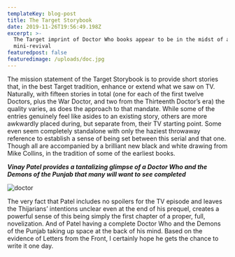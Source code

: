 ```yaml
---
templateKey: blog-post
title: The Target Storybook
date: 2019-11-26T19:56:49.198Z
excerpt: >-
  The Target imprint of Doctor Who books appear to be in the midst of a
  mini-revival
featuredpost: false
featuredimage: /uploads/doc.jpg
---
```

The mission statement of the Target Storybook is to provide short stories that, in the best Target tradition, enhance or extend what we saw on TV. Naturally, with fifteen stories in total (one for each of the first twelve Doctors, plus the War Doctor, and two from the Thirteenth Doctor’s era) the quality varies, as does the approach to that mandate. While some of the entries genuinely feel like asides to an existing story, others are more awkwardly placed during, but separate from, their TV starting point. Some even seem completely standalone with only the haziest throwaway reference to establish a sense of being set between this serial and that one. Though all are accompanied by a brilliant new black and white drawing from Mike Collins, in the tradition of some of the earliest books.

_**Vinay Patel provides a tantalizing glimpse of a Doctor Who and the Demons of the Punjab that many will want to see completed**_

![doctor](/uploads/doc2.jpg "Best of it")

The very fact that Patel includes no spoilers for the TV episode and leaves the Thijarians’ intentions unclear even at the end of his prequel, creates a powerful sense of this being simply the first chapter of a proper, full, novelization. And of Patel having a complete Doctor Who and the Demons of the Punjab taking up space at the back of his mind. Based on the evidence of Letters from the Front, I certainly hope he gets the chance to write it one day.
